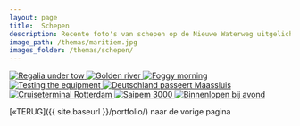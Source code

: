 ```yaml
---
layout: page
title:  Schepen 
description: Recente foto's van schepen op de Nieuwe Waterweg uitgelicht. Recent photos of schips on the Nieuwe Waterweg in the spotlight.  
image_path: /themas/maritiem.jpg
images_folder: /themas/schepen/
---
```


<section class="gallery-container">
  <a href="../schepen/image-1.jpg"  data-lightbox="schepen" data-title="Regalia under tow">
    <img src="../schepen/thumb-1.jpg" alt="Regalia under tow">
  </a>
   <a href="../schepen/image-2.jpg"  data-lightbox="schepen" data-title="Golden river">
    <img src="../schepen/thumb-2.jpg" alt="Golden river">
  </a>
   <a href="../schepen/image-3.jpg"  data-lightbox="schepen" data-title="Foggy morning">
    <img src="../schepen/thumb-3.jpg" alt="Foggy morning">
  </a>
   <a href="../schepen/image-4.jpg" data-lightbox="schepen" data-title="Testing the equipment">
    <img src="../schepen/thumb-4.jpg" alt="Testing the equipment">
    </a>
     <a href="../schepen/image-5.jpg"  data-lightbox="schepen" data-title="Deutschland passeert Maassluis">
    <img src="../schepen/thumb-5.jpg" alt="Deutschland passeert Maassluis">
  </a>
   <a href="../schepen/image-6.jpg"  data-lightbox="schepen" data-title="Cruiseterminal Rotterdam">
    <img src="../schepen/thumb-6.jpg" alt="Cruiseterminal Rotterdam">
  </a>
   <a href="../schepen/image-7.jpg"  data-lightbox="schepen" data-title="Saipem 3000">
    <img src="../schepen/thumb-7.jpg" alt="Saipem 3000">
  </a>
   <a href="../schepen/image-8.jpg" data-lightbox="schepen" data-title="Binnenlopen bij avond">
    <img src="../schepen/thumb-8.jpg" alt="Binnenlopen bij avond">
    </a>
</section>



[&laquo;TERUG]({{ site.baseurl }}/portfolio/) naar de vorige pagina

